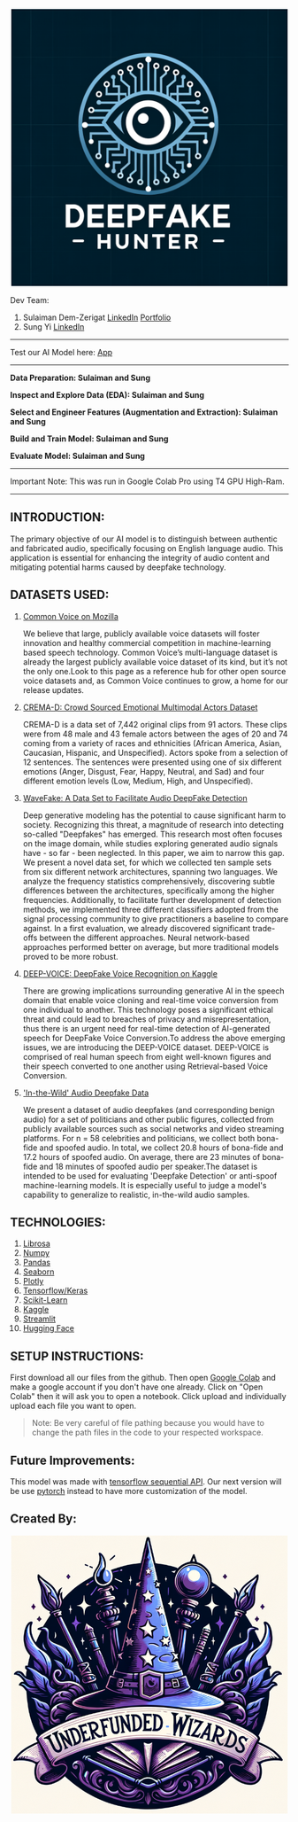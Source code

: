 <div align="center">
    <!-- <h1  align="center" >Deepfake Hunter</h1> -->
    <img src="Image\Deepfake_Hunter.png" alt="Deepfake-Hunter-Logo" width="500" height="">
</div>

Dev Team:

1. Sulaiman Dem-Zerigat
   [LinkedIn](https://www.linkedin.com/in/sulaiman-dem-zerigat-43379a169/)
   [Portfolio](https://sulaiman-dem.github.io/)
2. Sung Yi
   [LinkedIn](https://www.linkedin.com/in/sung-yi-901763192/)

---

Test our AI Model here:
[App](https://huggingface.co/spaces/UW123/Deepfake_Hunter)

---

**Data Preparation: Sulaiman and Sung**

**Inspect and Explore Data (EDA): Sulaiman and Sung**

**Select and Engineer Features (Augmentation and Extraction): Sulaiman and Sung**

**Build and Train Model: Sulaiman and Sung**

**Evaluate Model: Sulaiman and Sung**

---

Important Note: This was run in Google Colab Pro using T4 GPU High-Ram.

---

## INTRODUCTION:

The primary objective of our AI model is to distinguish between authentic and fabricated audio, specifically focusing on English language audio. This application is essential for enhancing the integrity of audio content and mitigating potential harms caused by deepfake technology.

## DATASETS USED:

1. [Common Voice on Mozilla](https://commonvoice.mozilla.org/en/datasets)
   <br />
   <p>We believe that large, publicly available voice datasets will foster innovation and healthy commercial competition in machine-learning based speech technology. Common Voice’s multi-language dataset is already the largest publicly available voice dataset of its kind, but it’s not the only one.Look to this page as a reference hub for other open source voice datasets and, as Common Voice continues to grow, a home for our release updates.</p>

2. [CREMA-D: Crowd Sourced Emotional Multimodal Actors Dataset](https://www.kaggle.com/datasets/ejlok1/cremad)
   <br>
   <p>CREMA-D is a data set of 7,442 original clips from 91 actors. These clips were from 48 male and 43 female actors between the ages of 20 and 74 coming from a variety of races and ethnicities (African America, Asian, Caucasian, Hispanic, and Unspecified). Actors spoke from a selection of 12 sentences. The sentences were presented using one of six different emotions (Anger, Disgust, Fear, Happy, Neutral, and Sad) and four different emotion levels (Low, Medium, High, and Unspecified).</p>

3. [WaveFake: A Data Set to Facilitate Audio DeepFake Detection](https://github.com/RUB-SysSec/WaveFake)
   <br>
   <p>Deep generative modeling has the potential to cause significant harm to society. Recognizing this threat, a magnitude of research into detecting so-called "Deepfakes" has emerged. This research most often focuses on the image domain, while studies exploring generated audio signals have - so far - been neglected. In this paper, we aim to narrow this gap. We present a novel data set, for which we collected ten sample sets from six different network architectures, spanning two languages. We analyze the frequency statistics comprehensively, discovering subtle differences between the architectures, specifically among the higher frequencies. Additionally, to facilitate further development of detection methods, we implemented three different classifiers adopted from the signal processing community to give practitioners a baseline to compare against. In a first evaluation, we already discovered significant trade-offs between the different approaches. Neural network-based approaches performed better on average, but more traditional models proved to be more robust.</p>

4. [DEEP-VOICE: DeepFake Voice Recognition on Kaggle](https://www.kaggle.com/datasets/birdy654/deep-voice-deepfake-voice-recognition/data)
   <br>
   <p>There are growing implications surrounding generative AI in the speech domain that enable voice cloning and real-time voice conversion from one individual to another. This technology poses a significant ethical threat and could lead to breaches of privacy and misrepresentation, thus there is an urgent need for real-time detection of AI-generated speech for DeepFake Voice Conversion.To address the above emerging issues, we are introducing the DEEP-VOICE dataset. DEEP-VOICE is comprised of real human speech from eight well-known figures and their speech converted to one another using Retrieval-based Voice Conversion.</p>

5. ['In-the-Wild' Audio Deepfake Data](https://deepfake-demo.aisec.fraunhofer.de/in_the_wild)
   <br>
   <p>We present a dataset of audio deepfakes (and corresponding benign audio) for a set of politicians and other public figures, collected from publicly available sources such as social networks and video streaming platforms. For n = 58 celebrities and politicians, we collect both bona-fide and spoofed audio. In total, we collect 20.8 hours of bona-fide and 17.2 hours of spoofed audio. On average, there are 23 minutes of bona-fide and 18 minutes of spoofed audio per speaker.The dataset is intended to be used for evaluating 'Deepfake Detection' or anti-spoof machine-learning models. It is especially useful to judge a model's capability to generalize to realistic, in-the-wild audio samples.</p>

## TECHNOLOGIES:

1. [Librosa](https://librosa.org)
2. [Numpy](https://numpy.org/)
3. [Pandas](https://pandas.pydata.org/)
4. [Seaborn](https://seaborn.pydata.org/)
5. [Plotly](https://plotly.com/)
6. [Tensorflow/Keras](https://www.tensorflow.org/)
7. [Scikit-Learn](https://scikit-learn.org/stable/)
8. [Kaggle](https://www.kaggle.com/)
9. [Streamlit](https://streamlit.io/)
10. [Hugging Face](https://huggingface.co/)

## SETUP INSTRUCTIONS:

First download all our files from the github. Then open [Google Colab](https://colab.google) and make a google account if you don't have one already. Click on "Open Colab" then it will ask you to open a notebook. Click upload and individually upload each file you want to open.

> Note: Be very careful of file pathing because you would have to change the path files in the code to your respected workspace.

## Future Improvements:

This model was made with [tensorflow sequential API](https://www.tensorflow.org/api_docs/python/tf/keras/Sequential). Our next version will be use [pytorch](https://pytorch.org) instead to have more customization of the model.

## Created By:

<div align="center">
    <img src="Image\Underfunded_Wizards.png" alt="Deepfake-Hunter-Logo" width="500" height="">
</div>
